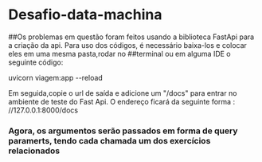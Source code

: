 # Desafio-data-machina
##Os problemas em questão foram feitos usando a biblioteca FastApi para a criação da api. Para uso dos códigos, é necessário baixa-los e colocar eles em uma mesma pasta,rodar no ##terminal ou em alguma IDE o seguinte código:

uvicorn viagem:app --reload
 
Em seguida,copie o url de saída e adicione um "/docs" para entrar no ambiente de teste do Fast Api. O endereço ficará da seguinte forma : //127.0.0.1:8000/docs
### Agora, os argumentos serão passados em forma de query paramerts, tendo cada chamada um dos exercícios relacionados



